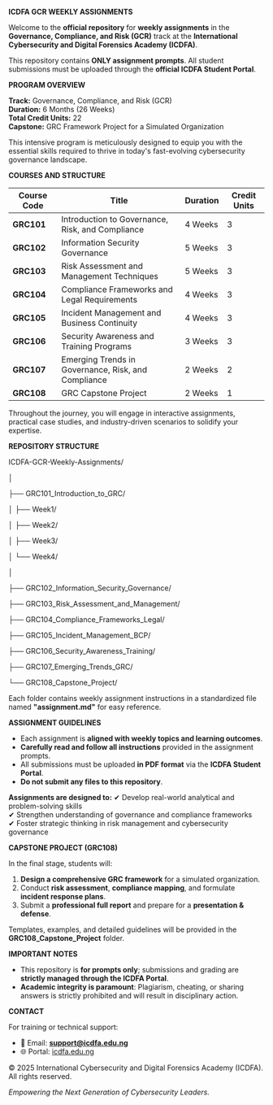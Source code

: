 **ICDFA GCR WEEKLY ASSIGNMENTS**

Welcome to the **official repository** for **weekly assignments** in the **Governance, Compliance, and Risk (GCR)** track at the **International Cybersecurity and Digital Forensics Academy (ICDFA)**.

This repository contains **ONLY assignment prompts**. All student submissions must be uploaded through the **official ICDFA Student Portal**.

**PROGRAM OVERVIEW**

**Track:** Governance, Compliance, and Risk (GCR)  
**Duration:** 6 Months (26 Weeks)  
**Total Credit Units:** 22  
**Capstone:** GRC Framework Project for a Simulated Organization

This intensive program is meticulously designed to equip you with the essential skills required to thrive in today's fast-evolving cybersecurity governance landscape.

**COURSES AND STRUCTURE**

| **Course Code** | **Title** | **Duration** | **Credit Units** |
| --- | --- | --- | --- |
| **GRC101** | Introduction to Governance, Risk, and Compliance | 4 Weeks | 3   |
| **GRC102** | Information Security Governance | 5 Weeks | 3   |
| **GRC103** | Risk Assessment and Management Techniques | 5 Weeks | 3   |
| **GRC104** | Compliance Frameworks and Legal Requirements | 4 Weeks | 3   |
| **GRC105** | Incident Management and Business Continuity | 4 Weeks | 3   |
| **GRC106** | Security Awareness and Training Programs | 3 Weeks | 3   |
| **GRC107** | Emerging Trends in Governance, Risk, and Compliance | 2 Weeks | 2   |
| **GRC108** | GRC Capstone Project | 2 Weeks | 1   |

Throughout the journey, you will engage in interactive assignments, practical case studies, and industry-driven scenarios to solidify your expertise.

**REPOSITORY STRUCTURE**

ICDFA-GCR-Weekly-Assignments/

│

├── GRC101_Introduction_to_GRC/

│ ├── Week1/

│ ├── Week2/

│ ├── Week3/

│ └── Week4/

│

├── GRC102_Information_Security_Governance/

├── GRC103_Risk_Assessment_and_Management/

├── GRC104_Compliance_Frameworks_Legal/

├── GRC105_Incident_Management_BCP/

├── GRC106_Security_Awareness_Training/

├── GRC107_Emerging_Trends_GRC/

└── GRC108_Capstone_Project/

Each folder contains weekly assignment instructions in a standardized file named **"assignment.md"** for easy reference.

**ASSIGNMENT GUIDELINES**

- Each assignment is **aligned with weekly topics and learning outcomes**.
- **Carefully read and follow all instructions** provided in the assignment prompts.
- All submissions must be uploaded **in PDF format** via the **ICDFA Student Portal**.
- **Do not submit any files to this repository**.

**Assignments are designed to:** 
✔ Develop real-world analytical and problem-solving skills  
✔ Strengthen understanding of governance and compliance frameworks  
✔ Foster strategic thinking in risk management and cybersecurity governance

**CAPSTONE PROJECT (GRC108)**

In the final stage, students will:

1. **Design a comprehensive GRC framework** for a simulated organization.
2. Conduct **risk assessment**, **compliance mapping**, and formulate **incident response plans**.
3. Submit a **professional full report** and prepare for a **presentation & defense**.

Templates, examples, and detailed guidelines will be provided in the **GRC108_Capstone_Project** folder.

**IMPORTANT NOTES**

- This repository is **for prompts only**; submissions and grading are **strictly managed through the ICDFA Portal**.
- **Academic integrity is paramount**: Plagiarism, cheating, or sharing answers is strictly prohibited and will result in disciplinary action.

**CONTACT**

For training or technical support:

- 📧 Email: **<support@icdfa.edu.ng>**
- 🌐 Portal: [icdfa.edu.ng](https://icdfa.edu.ng)

© 2025 International Cybersecurity and Digital Forensics Academy (ICDFA).  
All rights reserved.

_Empowering the Next Generation of Cybersecurity Leaders._
